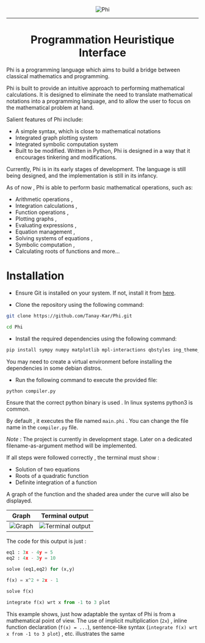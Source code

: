 <p align="center"> <image src="https://github.com/Tanay-Kar/Phi/assets/93914273/82f62215-8746-40d4-8501-509e924bdcc7" alt=Phi> </p>
<hr>

<h1 align="center">Programmation Heuristique Interface</h1>

Phi is a programming language which aims to build a bridge between classical mathematics and programming. 

Phi is built to provide an intuitive approach to performing mathematical calculations. It is designed to eliminate the need to translate mathematical notations into a programming language, and to allow the user to focus on the mathematical problem at hand.

Salient features of Phi include:
- A simple syntax, which is close to mathematical notations
- Integrated graph plotting system
- Integrated symbolic computation system
- Built to be modified. Written in Python, Phi is designed in a way that it encourages tinkering and modifications.

Currently, Phi is in its early stages of development. The language is still being designed, and the implementation is still in its infancy.

As of now , Phi is able to perform basic mathematical operations, such as:
- Arithmetic operations ,
- Integration calculations ,
- Function operations ,
- Plotting graphs ,
- Evaluating expressions ,
- Equation management ,
- Solving systems of equations ,
- Symbolic computation ,
- Calculating roots of functions and more...

# Installation

- Ensure Git is installed on your system. If not, install it from [here](https://git-scm.com/downloads).

- Clone the repository using the following command:
```bash
git clone https://github.com/Tanay-Kar/Phi.git

cd Phi
```

- Install the required dependencies using the following command:
```bash
pip install sympy numpy matplotlib mpl-interactions qbstyles ing_theme_matplotlib colorama
```
You may need to create a virtual environment before installing the dependencies in some debian distros.

- Run the following command to execute the provided file:
```bash
python compiler.py
```
Ensure that the correct python binary is used . In linux systems python3 is common.

By default , it executes the file named `main.phi` . You can change the file name in the `compiler.py` file.

*Note* : The project is currently in development stage. Later on a dedicated filename-as-argument method will be implemented.

If all steps were followed correctly , the terminal must show :
- Solution of two equations
- Roots of a quadratic function
- Definite integration of a function

A graph of the function and the shaded area under the curve will also be displayed.

Graph                      |  Terminal output
:-------------------------:|:-------------------------:
![Graph](https://github.com/Tanay-Kar/Phi/assets/93914273/15d5ceaa-2138-4343-a735-5d36bebec252)| ![Terminal output](https://github.com/Tanay-Kar/Phi/assets/93914273/a9729fa1-b46c-4bed-bc5b-73a998d54a37)

The code for this output is just :
```python
eq1 : 3x - 4y = 5
eq2 : 4x - 3y = 10

solve (eq1,eq2) for (x,y)

f(x) = x^2 + 2x - 1

solve f(x)

integrate f(x) wrt x from -1 to 3 plot
```

This example shows, just how adaptable the syntax of Phi is from a mathematical point of view. The use of implicit multiplication (```2x```) , inline function declaration (```f(x) = ...```), sentence-like syntax (```integrate f(x) wrt x from -1 to 3 plot```) , etc. illustrates the same
